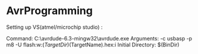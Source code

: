 # AvrProgramming

Setting up VS(atmel/microchip studio) :

Command: C:\avrdude-6.3-mingw32\avrdude.exe
Arguments: -c usbasp -p m8 -U flash:w:$(TargetDir)$(TargetName).hex:i
Initial Directory: $(BinDir)

